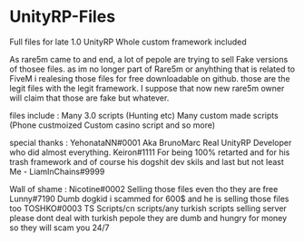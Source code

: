 # UnityRP-Files
Full files for late 1.0 UnityRP Whole custom framework included  

As rare5m came to and end, a lot of pepole are trying to sell  Fake versions of thosee files.
as im no longer part of Rare5m or anyhthing that is related to FiveM i realesing those files for free downloadable on github. those are the legit files with the legit framework.
I suppose that now new rare5m owner will claim  that those are fake but whatever. 



files include : 
Many 3.0 scripts (Hunting etc) 
Many custom made scripts (Phone custmoized Custom casino script and so more)





special thanks :  YehonataNN#0001 Aka BrunoMarc Real UnityRP Developer who did almost everything.
Keiron#1111 For being 100% retarted and for his trash framework and of course his dogshit dev skils
and last but not least Me  -  LiamInChains#9999 


Wall of shame : 
Nicotine#0002  Selling those files even tho they are free
Lunny#7190 Dumb dogkid i scammed for 600$ and he is selling those files too 
TOSHKO#0003
TS Scripts/cn scripts/any turkish scripts selling server please dont deal with turkish pepole they are dumb and hungry for money so they will scam you 24/7 

